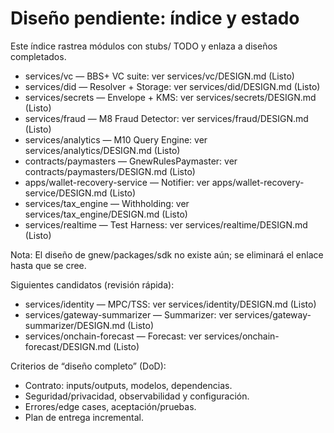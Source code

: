 # Diseño pendiente: índice y estado

Este índice rastrea módulos con stubs/ TODO y enlaza a diseños completados.

- services/vc — BBS+ VC suite: ver services/vc/DESIGN.md (Listo)
- services/did — Resolver + Storage: ver services/did/DESIGN.md (Listo)
- services/secrets — Envelope + KMS: ver services/secrets/DESIGN.md (Listo)
- services/fraud — M8 Fraud Detector: ver services/fraud/DESIGN.md (Listo)
- services/analytics — M10 Query Engine: ver services/analytics/DESIGN.md (Listo)
- contracts/paymasters — GnewRulesPaymaster: ver contracts/paymasters/DESIGN.md (Listo)
- apps/wallet-recovery-service — Notifier: ver apps/wallet-recovery-service/DESIGN.md (Listo)
- services/tax_engine — Withholding: ver services/tax_engine/DESIGN.md (Listo)
- services/realtime — Test Harness: ver services/realtime/DESIGN.md (Listo)

Nota: El diseño de gnew/packages/sdk no existe aún; se eliminará el enlace hasta que se cree.

Siguientes candidatos (revisión rápida):
- services/identity — MPC/TSS: ver services/identity/DESIGN.md (Listo)
- services/gateway-summarizer — Summarizer: ver services/gateway-summarizer/DESIGN.md (Listo)
- services/onchain-forecast — Forecast: ver services/onchain-forecast/DESIGN.md (Listo)

Criterios de “diseño completo” (DoD):
- Contrato: inputs/outputs, modelos, dependencias.
- Seguridad/privacidad, observabilidad y configuración.
- Errores/edge cases, aceptación/pruebas.
- Plan de entrega incremental.
